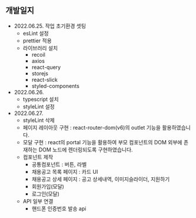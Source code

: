 ## 개발일지
 - 2022.06.25. 작업 초기환경 셋팅
   - esLint 설정
   - prettier 적용
   - 라이브러리 설치
     - recoil
     - axios
     - react-query
     - storejs
     - react-slick
     - styled-components
 - 2022.06.26. 
    - typescript 설치
    - styleLint 설정     
 - 2022.06.27.
    - styleLint 삭제
    - 페이지 레이아웃 구현 : react-router-dom(v6)의 outlet 기능을 활용하였습니다.
    - 모달 구현 : react의 portal 기능을 활용하여 부모 컴포넌트의 DOM 외부에 존재하는 DOM 노드에 렌더링되도록 구현하였습니다. 
    - 컴포넌트 제작
      - 공통컴포넌트 : 버튼, 라벨 
      - 채용공고 목록 페이지 : 카드 UI
      - 채용공고 상세 페이지 : 공고 상세내역, 이미지슬라이더, 지원하기
      - 회원가입(모달)
      - 로그인(모달)
    - API 일부 연결
      - 핸드폰 인증번호 발송 api

